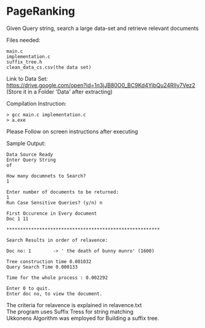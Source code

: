 # PageRanking
Given Query string, search a large data-set and retrieve relevant documents


Files needed:

	main.c
	implementation.c
	suffix_tree.h
	clean_data_cs.csv(the data set)  

Link to Data Set:</br>
https://drive.google.com/open?id=1n3jJB80O0_BC9Kd4YibQu24RIIy7Vez2</br>
(Store it in a Folder 'Data' after extracting)

Compilation Instruction:

	> gcc main.c implementation.c 
	> a.exe 

Please Follow on screen instructions after executing

Sample Output:

	Data Source Ready
	Enter Query String
	of

	How many documnets to Search?
	1

	Enter number of documents to be returned:
	1
	Run Case Sensitive Queries? (y/n) n

	First Occurence in Every document
	Doc 1 11

	********************************************************

	Search Results in order of relavence:

	Doc no: 1        -> ' the death of bunny munro' (1600)

	Tree construction time 0.001032
	Query Search Time 0.000133

	Time for the whole process : 0.002292

	Enter 0 to quit.
	Enter doc no, to view the document.

The criteria for relavence is explained in relavence.txt</br>
The program uses Suffix Tress for string matching </br>
Ukkonens Algorithm was employed for Building a suffix tree.
